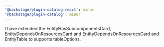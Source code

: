 ```yaml
---
'@backstage/plugin-catalog-react': minor
'@backstage/plugin-catalog': minor
---
```


I have extended the EntityHasSubcomponentsCard, EntityDependsOnResourcesCard and EntityDependsOnResourcesCard and EntityTable to supports tableOptions.
